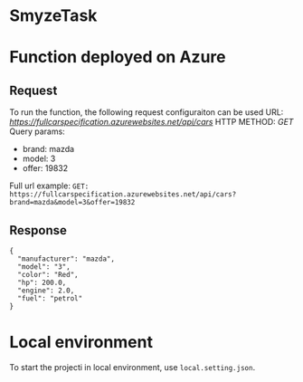 # SmyzeTask

# Function deployed on Azure

## Request
To run the function, the following request configuraiton can be used
URL: *https://fullcarspecification.azurewebsites.net/api/cars*
HTTP METHOD: *GET*
Query params:
- brand: mazda
- model: 3
- offer: 19832

Full url example: `GET: https://fullcarspecification.azurewebsites.net/api/cars?brand=mazda&model=3&offer=19832`

## Response
```
{
  "manufacturer": "mazda",
  "model": "3",
  "color": "Red",
  "hp": 200.0,
  "engine": 2.0,
  "fuel": "petrol"
}
```

# Local environment
To start the projecti in local environment, use `local.setting.json`.